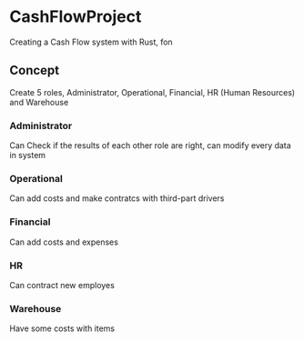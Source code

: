 # CashFlowProject
Creating a Cash Flow system with Rust, fon
## Concept
Create 5 roles, Administrator, Operational, Financial, HR (Human Resources) and Warehouse

### Administrator
Can Check if the results of each other role are right, can modify every data in system

### Operational
Can add costs and make contratcs with third-part drivers

### Financial
Can add costs and expenses

### HR
Can contract new employes

### Warehouse
Have some costs with items
